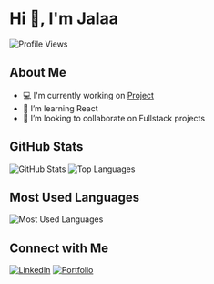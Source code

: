 # Hi 👋, I'm Jalaa

![Profile Views](https://komarev.com/ghpvc/?username=jalaafarhat&color=blue)

## About Me
- 💻 I'm currently working on [Project]([https://linktoproject.com](https://github.com/jalaafarhat/AIContentGenerator))
- 🌱 I’m learning React
- 👯 I’m looking to collaborate on Fullstack projects

## GitHub Stats
![GitHub Stats](https://github-readme-stats.vercel.app/api?username=jalaafarhat&show_icons=true&theme=radical)
![Top Languages](https://github-readme-stats.vercel.app/api/top-langs/?username=jalaafarhat&layout=compact&theme=radical)

## Most Used Languages
![Most Used Languages](https://github-readme-stats.vercel.app/api/top-langs/?username=jalaafarhat&layout=compact&theme=radical)

## Connect with Me
[![LinkedIn](https://img.shields.io/badge/LinkedIn-0077B5?style=flat-square&logo=linkedin&logoColor=white)](https://linkedin.com/in/jalaa-farhat)
[![Portfolio](https://img.shields.io/badge/Portfolio-000000?style=flat-square&logo=github-pages&logoColor=white)](https://jalaafarhat.com)
